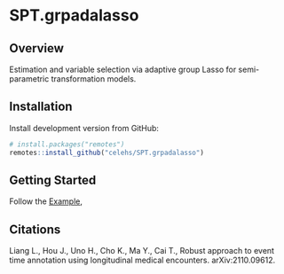 # SPT.grpadalasso


## Overview

Estimation and variable selection via adaptive group Lasso for semi-parametric transformation models. 

## Installation

Install development version from GitHub:

``` r
# install.packages("remotes")
remotes::install_github("celehs/SPT.grpadalasso")
```

## Getting Started
Follow the [Example](https://celehs.github.io/SPT.grpadalasso/articles/example.html),


## Citations

Liang L., Hou J., Uno H., Cho K., Ma Y., Cai T., Robust approach to event time annotation using longitudinal medical encounters. arXiv:2110.09612.
